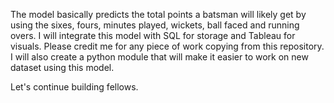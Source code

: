 The model basically predicts the total points a batsman will likely get by using the sixes, fours, minutes played, wickets, ball faced and running overs. I will integrate this model with SQL for storage and Tableau for visuals. Please credit me for any piece of work copying from this repository. I will also create a python module that will make it easier to work on new dataset using this model.

Let's continue building fellows.
